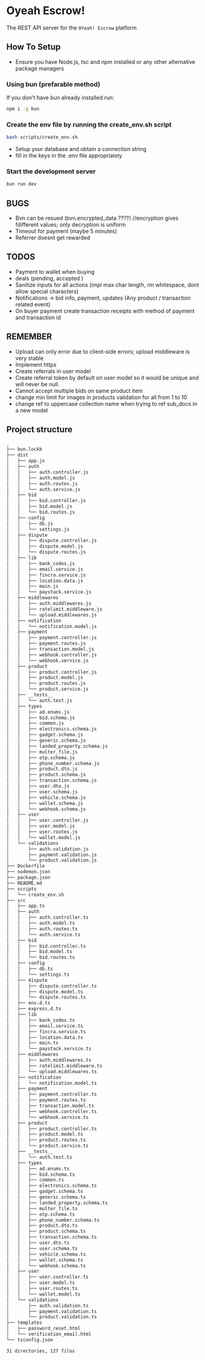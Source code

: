 # Oyeah Escrow!

The REST API server for the `OYeah! Escrow` platform

## How To Setup

- Ensure you have Node.js, tsc and npm installed or any other alternative package managers

### Using bun (prefarable method)

If you don't have bun already installed run:

```sh
npm i -g bun
```

### Create the env file by running the create_env.sh script

```sh
bash scripts/create_env.sh
```

- Setup your database and obtain a connection string
- fill in the keys in the .env file appropriately

### Start the development server

```sh
bun run dev
```

## BUGS
- Bvn can be resued (bvn.encrypted_data ????) //encryption gives fdifferent values; only decryption is uniform
- Timeout for payment (maybe 5 minutes)
- Referrer doesnt get rewarded


## TODOS
- Payment to wallet when buying
- deals (pending, accepted )
- Sanitize inputs for all actions (impl max char length, rm whitespace, dont allow special characters)
- Notifications -> bid info, payment, updates (Any product / transaction related event)
- On buyer payment create transaction receipts with method of payment and transaction id


## REMEMBER
- Upload can only error due to client-side errors; upload middleware is very stable
- Implement https
- Create referrals in user model
- Create referral token by default on user model so it would be unique and will never be null.
- Cannot accept multiple bids on same product item
- change min limit for images in products validation for all from 1 to 10
- change ref to uppercase collection name when trying to ref sub_docs in a new model

## Project structure

```sh
.
├── bun.lockb
├── dist
│   ├── app.js
│   ├── auth
│   │   ├── auth.controller.js
│   │   ├── auth.model.js
│   │   ├── auth.routes.js
│   │   └── auth.service.js
│   ├── bid
│   │   ├── bid.controller.js
│   │   ├── bid.model.js
│   │   └── bid.routes.js
│   ├── config
│   │   ├── db.js
│   │   └── settings.js
│   ├── dispute
│   │   ├── dispute.controller.js
│   │   ├── dispute.model.js
│   │   └── dispute.routes.js
│   ├── lib
│   │   ├── bank_codes.js
│   │   ├── email.service.js
│   │   ├── fincra.service.js
│   │   ├── location.data.js
│   │   ├── main.js
│   │   └── paystack.service.js
│   ├── middlewares
│   │   ├── auth.middlewares.js
│   │   ├── ratelimit.middleware.js
│   │   └── upload.middlewares.js
│   ├── notification
│   │   └── notification.model.js
│   ├── payment
│   │   ├── payment.controller.js
│   │   ├── payment.routes.js
│   │   ├── transaction.model.js
│   │   ├── webhook.controller.js
│   │   └── webhook.service.js
│   ├── product
│   │   ├── product.controller.js
│   │   ├── product.model.js
│   │   ├── product.routes.js
│   │   └── product.service.js
│   ├── __tests__
│   │   └── auth.test.js
│   ├── types
│   │   ├── ad.enums.js
│   │   ├── bid.schema.js
│   │   ├── common.js
│   │   ├── electronics.schema.js
│   │   ├── gadget.schema.js
│   │   ├── generic.schema.js
│   │   ├── landed_property.schema.js
│   │   ├── multer_file.js
│   │   ├── otp.schema.js
│   │   ├── phone_number.schema.js
│   │   ├── product.dto.js
│   │   ├── product.schema.js
│   │   ├── transaction.schema.js
│   │   ├── user.dto.js
│   │   ├── user.schema.js
│   │   ├── vehicle.schema.js
│   │   ├── wallet.schema.js
│   │   └── webhook.schema.js
│   ├── user
│   │   ├── user.controller.js
│   │   ├── user.model.js
│   │   ├── user.routes.js
│   │   └── wallet.model.js
│   └── validations
│       ├── auth.validation.js
│       ├── payment.validation.js
│       └── product.validation.js
├── Dockerfile
├── nodemon.json
├── package.json
├── README.md
├── scripts
│   └── create_env.sh
├── src
│   ├── app.ts
│   ├── auth
│   │   ├── auth.controller.ts
│   │   ├── auth.model.ts
│   │   ├── auth.routes.ts
│   │   └── auth.service.ts
│   ├── bid
│   │   ├── bid.controller.ts
│   │   ├── bid.model.ts
│   │   └── bid.routes.ts
│   ├── config
│   │   ├── db.ts
│   │   └── settings.ts
│   ├── dispute
│   │   ├── dispute.controller.ts
│   │   ├── dispute.model.ts
│   │   └── dispute.routes.ts
│   ├── env.d.ts
│   ├── express.d.ts
│   ├── lib
│   │   ├── bank_codes.ts
│   │   ├── email.service.ts
│   │   ├── fincra.service.ts
│   │   ├── location.data.ts
│   │   ├── main.ts
│   │   └── paystack.service.ts
│   ├── middlewares
│   │   ├── auth.middlewares.ts
│   │   ├── ratelimit.middleware.ts
│   │   └── upload.middlewares.ts
│   ├── notification
│   │   └── notification.model.ts
│   ├── payment
│   │   ├── payment.controller.ts
│   │   ├── payment.routes.ts
│   │   ├── transaction.model.ts
│   │   ├── webhook.controller.ts
│   │   └── webhook.service.ts
│   ├── product
│   │   ├── product.controller.ts
│   │   ├── product.model.ts
│   │   ├── product.routes.ts
│   │   └── product.service.ts
│   ├── __tests__
│   │   └── auth.test.ts
│   ├── types
│   │   ├── ad.enums.ts
│   │   ├── bid.schema.ts
│   │   ├── common.ts
│   │   ├── electronics.schema.ts
│   │   ├── gadget.schema.ts
│   │   ├── generic.schema.ts
│   │   ├── landed_property.schema.ts
│   │   ├── multer_file.ts
│   │   ├── otp.schema.ts
│   │   ├── phone_number.schema.ts
│   │   ├── product.dto.ts
│   │   ├── product.schema.ts
│   │   ├── transaction.schema.ts
│   │   ├── user.dto.ts
│   │   ├── user.schema.ts
│   │   ├── vehicle.schema.ts
│   │   ├── wallet.schema.ts
│   │   └── webhook.schema.ts
│   ├── user
│   │   ├── user.controller.ts
│   │   ├── user.model.ts
│   │   ├── user.routes.ts
│   │   └── wallet.model.ts
│   └── validations
│       ├── auth.validation.ts
│       ├── payment.validation.ts
│       └── product.validation.ts
├── templates
│   ├── password_reset.html
│   └── verification_email.html
└── tsconfig.json

31 directories, 127 files
```